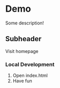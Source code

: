 # Demo 

Some description!

## Subheader

Visit homepage

### Local Development

1. Open index.html
2. Have fun

